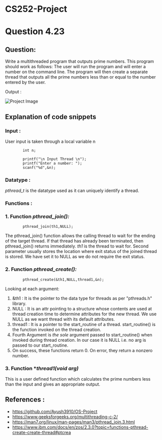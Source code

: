 # CS252-Project
 
 # Question 4.23

## Question:

Write a multithreaded program that outputs prime numbers. This program should work as follows: The user will run the program and will
enter a number on the command line. The program will then create a
separate thread that outputs all the prime numbers less than or equal to
the number entered by the user.

Output :

![Project Image]("C:\Users\jgaga\OneDrive\Desktop\CSOutput\A2.jpeg")

## Explanation of code snippets

### Input : 
User input is taken through a local variable n

```
        int n; 

        printf("\n Input Thread \n");
	    printf("Enter a number: ");
	    scanf("%d",&n);
```
### Datatype :
*pthread_t* is the datatype used as it can uniquely identify a thread.
### Functions :

### **1. Function *pthread_join():***

```
        pthread_join(th1,NULL);
```
The pthread_join() function allows the calling thread to wait for the ending of the target thread. If that thread has already been terminated, then
pthread_join() returns immediately. *th1* is the thread to wait for. Second parameter usually stores the location where exit status of the joined thread is stored. We have set it to NULL as we do not require the exit status.

### **2. Function *pthread_create():***
```
        pthread_create(&th1,NULL,thread1,&n);
```
Looking at each argument:

  1. &th1 :
     It is the pointer to the data type for threads as per "pthreads.h" library.
  2. NULL :
     It is an attr pointing to a  structure whose contents are used at thread creation time to determine attributes for the new thread. We use NULL as we want thread with its default attributes.
  3. thread1 : It is a pointer to the start_routine of a thread. start_routine() is the function invoked on the thread creation.
  4. Fourth Argument is *the sole* argument passed to start_routine() when invoked during thread creation. In our case it is NULL i.e. no arg is passed to our start_routine.
  5. On success, these functions return 0. On error, they return a nonzero number.


###  **3. Function \**thread1(void *arg)****

This is a user defined function which calculates the prime numbers less than the input and gives an appropriate output.




## References :


* https://github.com/Ayush3910/OS-Project
* https://www.geeksforgeeks.org/multithreading-c-2/
* https://man7.org/linux/man-pages/man3/pthread_join.3.html
* https://www.ibm.com/docs/en/zos/2.3.0?topic=functions-pthread-create-create-thread#ptcrea

